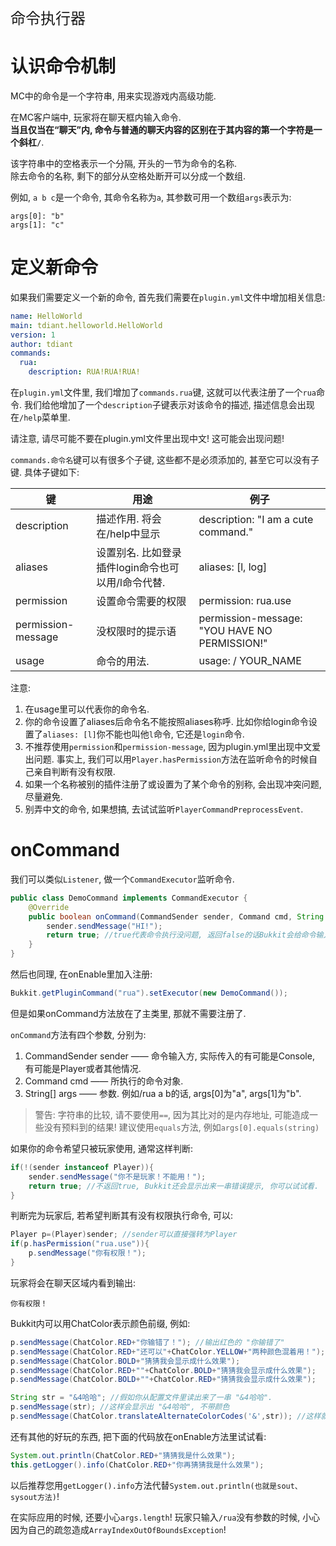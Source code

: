 <p style="font-size:24px;">命令执行器</p>

# 认识命令机制
MC中的命令是一个字符串, 用来实现游戏内高级功能.  

在MC客户端中, 玩家将在聊天框内输入命令.  
**当且仅当在“聊天”内, 命令与普通的聊天内容的区别在于其内容的第一个字符是一个斜杠`/`**.  

该字符串中的空格表示一个分隔, 开头的一节为命令的名称.  
除去命令的名称, 剩下的部分从空格处断开可以分成一个数组.  

例如, `a b c`是一个命令, 其命令名称为`a`, 其参数可用一个数组`args`表示为:  
```
args[0]: "b"
args[1]: "c"
```

# 定义新命令
如果我们需要定义一个新的命令, 首先我们需要在`plugin.yml`文件中增加相关信息:
```yml
name: HelloWorld
main: tdiant.helloworld.HelloWorld
version: 1
author: tdiant
commands:
  rua:
    description: RUA!RUA!RUA!
```

在`plugin.yml`文件里, 我们增加了`commands.rua`键, 这就可以代表注册了一个`rua`命令. 我们给他增加了一个`description`子键表示对该命令的描述, 描述信息会出现在`/help`菜单里.  

请注意, 请尽可能不要在plugin.yml文件里出现中文! 这可能会出现问题!

`commands.命令名`键可以有很多个子键, 这些都不是必须添加的, 甚至它可以没有子键. 具体子键如下:  

| 键 | 用途 | 例子 |
| -----   | -----   | ---- |
| description | 描述作用. 将会在/help中显示 |  description: "I am a cute command." |
| aliases | 设置别名. 比如登录插件login命令也可以用/l命令代替. | aliases: [l, log] |
| permission | 设置命令需要的权限 | permission: rua.use |
| permission-message | 没权限时的提示语 | permission-message: "YOU HAVE NO PERMISSION!" |
| usage | 命令的用法. | usage: /<command> YOUR_NAME |

注意:  
1. <command>在usage里可以代表你的命令名.  
2. 你的命令设置了aliases后命令名不能按照aliases称呼. 比如你给login命令设置了`aliases: [l]`你不能也叫他`l`命令, 它还是`login`命令.  
3. 不推荐使用`permission`和`permission-message`, 因为plugin.yml里出现中文爱出问题. 事实上, 我们可以用`Player.hasPermission`方法在监听命令的时候自己亲自判断有没有权限.
4. 如果一个名称被别的插件注册了或设置为了某个命令的别称, 会出现冲突问题, 尽量避免.
5. 别弄中文的命令, 如果想搞, 去试试监听`PlayerCommandPreprocessEvent`.

# onCommand
我们可以类似`Listener`, 做一个`CommandExecutor`监听命令.  

```java
public class DemoCommand implements CommandExecutor {
	@Override
	public boolean onCommand(CommandSender sender, Command cmd, String label, String[] args) {
		sender.sendMessage("HI!");
		return true; //true代表命令执行没问题, 返回false的话Bukkit会给命令输入方一个错误提示语
	}
}
```

然后也同理, 在onEnable里加入注册:  
```java
Bukkit.getPluginCommand("rua").setExecutor(new DemoCommand());
```
但是如果onCommand方法放在了主类里, 那就不需要注册了.  

`onCommand`方法有四个参数, 分别为:  
1. CommandSender sender —— 命令输入方, 实际传入的有可能是Console, 有可能是Player或者其他情况.    
2. Command cmd —— 所执行的命令对象.  
3. String[] args —— 参数. 例如/rua a b的话, args[0]为"a", args[1]为"b".  
> 警告: 字符串的比较, 请不要使用`==`, 因为其比对的是内存地址, 可能造成一些没有预料到的结果! 建议使用`equals`方法, 例如`args[0].equals(string)`

如果你的命令希望只被玩家使用, 通常这样判断:
```java
if(!(sender instanceof Player)){
	sender.sendMessage("你不是玩家！不能用！");
	return true; //不返回true, Bukkit还会显示出来一串错误提示, 你可以试试看.
}
```

判断完为玩家后, 若希望判断其有没有权限执行命令, 可以:
```java
Player p=(Player)sender; //sender可以直接强转为Player
if(p.hasPermission("rua.use")){
	p.sendMessage("你有权限！");
}
```
玩家将会在聊天区域内看到输出:  
```
你有权限！
```

Bukkit内可以用ChatColor表示颜色前缀, 例如:  
```java
p.sendMessage(ChatColor.RED+"你输错了！"); //输出红色的 "你输错了"
p.sendMessage(ChatColor.RED+"还可以"+ChatColor.YELLOW+"两种颜色混着用！");
p.sendMessage(ChatColor.BOLD+"猜猜我会显示成什么效果");
p.sendMessage(ChatColor.RED+""+ChatColor.BOLD+"猜猜我会显示成什么效果");
p.sendMessage(ChatColor.BOLD+""+ChatColor.RED+"猜猜我会显示成什么效果");

String str = "&4哈哈"; //假如你从配置文件里读出来了一串 "&4哈哈".
p.sendMessage(str); //这样会显示出 "&4哈哈", 不带颜色
p.sendMessage(ChatColor.translateAlternateColorCodes('&',str)); //这样就带颜色了
```

还有其他的好玩的东西, 把下面的代码放在onEnable方法里试试看:  
```java
System.out.println(ChatColor.RED+"猜猜我是什么效果"); 
this.getLogger().info(ChatColor.RED+"你再猜猜我是什么效果");
```
以后推荐您用`getLogger().info`方法代替`System.out.println(也就是sout、sysout方法)`!

在实际应用的时候, 还要小心`args.length`! 玩家只输入`/rua`没有参数的时候, 小心因为自己的疏忽造成`ArrayIndexOutOfBoundsException`!
